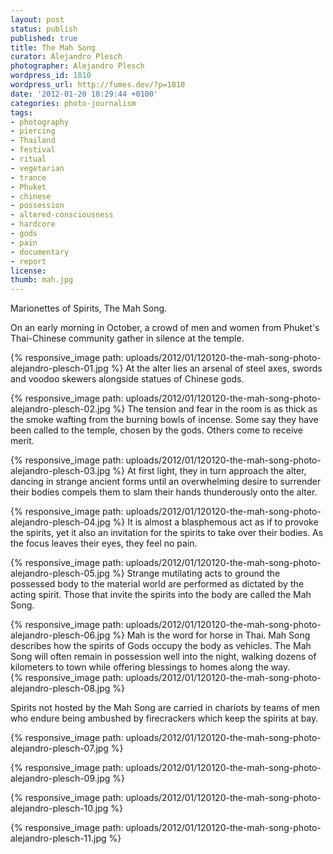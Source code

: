 ```yaml
---
layout: post
status: publish
published: true
title: The Mah Song
curator: Alejandro Plesch
photographer: Alejandro Plesch
wordpress_id: 1810
wordpress_url: http://fumes.dev/?p=1810
date: '2012-01-20 18:29:44 +0100'
categories: photo-journalism
tags:
- photography
- piercing
- Thailand
- festival
- ritual
- vegetarian
- trance
- Phuket
- chinese
- possession
- altered-consciousness
- hardcore
- gods
- pain
- documentary
- report
license:
thumb: mah.jpg
---
```

Marionettes of Spirits, The Mah Song. 

On an early morning in October, a crowd of men and women from Phuket's Thai-Chinese community gather in silence at the temple. 

{% responsive_image path: uploads/2012/01/120120-the-mah-song-photo-alejandro-plesch-01.jpg %}
At the alter lies an arsenal of steel axes, swords and voodoo skewers alongside statues of Chinese gods. 

{% responsive_image path: uploads/2012/01/120120-the-mah-song-photo-alejandro-plesch-02.jpg %}
The tension and fear in the room is as thick as the smoke wafting from the burning bowls of incense. Some say they have been called to the temple, chosen by the gods. Others come to receive merit.  

{% responsive_image path: uploads/2012/01/120120-the-mah-song-photo-alejandro-plesch-03.jpg %}
At first light, they in turn approach the alter, dancing in strange ancient forms until an overwhelming desire to surrender their bodies compels them to slam their hands thunderously onto the alter. 

{% responsive_image path: uploads/2012/01/120120-the-mah-song-photo-alejandro-plesch-04.jpg %}
It is almost a blasphemous act as if to provoke the spirits, yet it also an invitation for the spirits to take over their bodies. As the focus leaves their eyes, they feel no pain.  

{% responsive_image path: uploads/2012/01/120120-the-mah-song-photo-alejandro-plesch-05.jpg %}
Strange mutilating acts to ground the possessed body to the material world are performed as dictated by the acting spirit. Those that invite the spirits into the body are called the Mah Song. 

{% responsive_image path: uploads/2012/01/120120-the-mah-song-photo-alejandro-plesch-06.jpg %}
Mah is the word for horse in Thai. Mah Song describes how the spirits of Gods occupy the body as vehicles. The Mah Song will often remain in possession well into the night, walking dozens of kilometers to town while offering blessings to homes along the way.  
{% responsive_image path: uploads/2012/01/120120-the-mah-song-photo-alejandro-plesch-08.jpg %}

Spirits not hosted by the Mah Song are carried in chariots by teams of men who endure being ambushed by firecrackers which keep the spirits at bay.  

{% responsive_image path: uploads/2012/01/120120-the-mah-song-photo-alejandro-plesch-07.jpg %}

{% responsive_image path: uploads/2012/01/120120-the-mah-song-photo-alejandro-plesch-09.jpg %}

{% responsive_image path: uploads/2012/01/120120-the-mah-song-photo-alejandro-plesch-10.jpg %}

{% responsive_image path: uploads/2012/01/120120-the-mah-song-photo-alejandro-plesch-11.jpg %}




